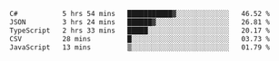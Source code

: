 <!--START_SECTION:waka-->

```txt
C#           5 hrs 54 mins   ███████████▓░░░░░░░░░░░░░   46.52 %
JSON         3 hrs 24 mins   ██████▓░░░░░░░░░░░░░░░░░░   26.81 %
TypeScript   2 hrs 33 mins   █████░░░░░░░░░░░░░░░░░░░░   20.17 %
CSV          28 mins         █░░░░░░░░░░░░░░░░░░░░░░░░   03.73 %
JavaScript   13 mins         ▒░░░░░░░░░░░░░░░░░░░░░░░░   01.79 %
```

<!--END_SECTION:waka-->